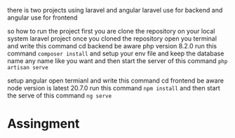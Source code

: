 there is two projects using laravel and angular
laravel use for backend and angular use for frontend

so how to run the project first you are clone the repository on your local system
laravel project
once you cloned the repository
open you terminal and write this command cd backend
be aware php version 8.2.0
run this command `composer install`
and setup your env file and keep the database name any name like you want
and then start the server of this command `php artisan serve` 


setup angular
open termianl and write this command cd frontend
be aware node version is latest 20.7.0
run this command `npm install`
and then start the serve of this command `ng serve` 



# Assingment